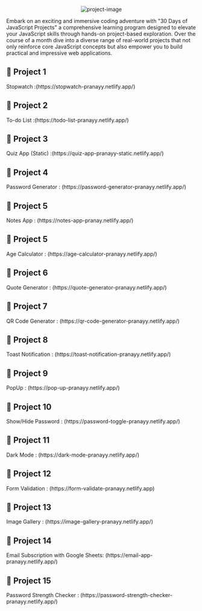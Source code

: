 <p align="center"><img src="https://socialify.git.ci/pranayy018/Javascript_Projects/image?language=1&name=1&owner=1&pattern=Solid&theme=Auto" alt="project-image"></p>

<p id="description">Embark on an exciting and immersive coding adventure with "30 Days of JavaScript Projects" a comprehensive learning program designed to elevate your JavaScript skills through hands-on project-based exploration. Over the course of a month dive into a diverse range of real-world projects that not only reinforce core JavaScript concepts but also empower you to build practical and impressive web applications.</p>


<h2>🚀 Project 1</h2>
Stopwatch :(https://stopwatch-pranayy.netlify.app/)
<br>
<h2>🚀 Project 2</h2>
To-do List :(https://todo-list-pranayy.netlify.app/)
<br>
<h2>🚀 Project 3</h2>
Quiz App (Static) :(https://quiz-app-pranayy-static.netlify.app/)
<br>
<h2>🚀 Project 4</h2>
Password Generator : (https://password-generator-pranayy.netlify.app/)
<br>
<h2>🚀 Project 5</h2>
Notes App : (https://notes-app-pranay.netlify.app/)
<br>
<h2>🚀 Project 5</h2>
Age Calculator : (https://age-calculator-pranayy.netlify.app/)
<br>
<h2>🚀 Project 6</h2>
Quote Generator : (https://quote-generator-pranayy.netlify.app/)
<br>
<h2>🚀 Project 7</h2>
QR Code Generator : (https://qr-code-generator-pranayy.netlify.app/)
<br>
<h2>🚀 Project 8</h2>
Toast Notification : (https://toast-notification-pranayy.netlify.app/)
<br>
<h2>🚀 Project 9</h2>
PopUp : (https://pop-up-pranayy.netlify.app/)
<br>
<h2>🚀 Project 10</h2>
Show/Hide Password : (https://password-toggle-pranayy.netlify.app/)
<br>
<h2>🚀 Project 11</h2>
Dark Mode : (https://dark-mode-pranayy.netlify.app/)
<br>
<h2>🚀 Project 12</h2>
Form Validation : (https://form-validate-pranayy.netlify.app)
<br>
<h2>🚀 Project 13</h2>
Image Gallery : (https://image-gallery-pranayy.netlify.app/)
<br>
<h2>🚀 Project 14</h2>
Email Subscription with Google Sheets: (https://email-app-pranayy.netlify.app/)
<br>
<h2>🚀 Project 15</h2>
Password Strength Checker : (https://password-strength-checker-pranayy.netlify.app/)
